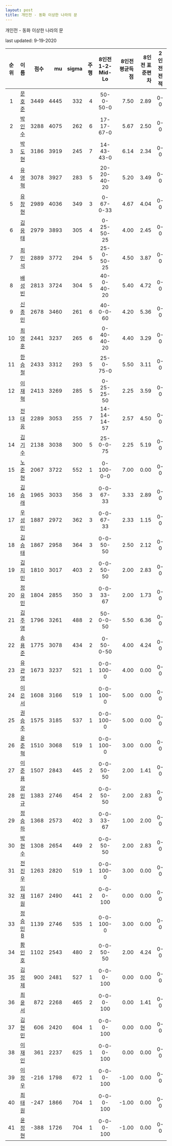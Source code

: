 ```yaml
---
layout: post
title: 개인전 - 동화 이상한 나라의 문
---
```



개인전 - 동화 이상한 나라의 문


last updated: 9-19-2020

| 순위 | 이름 | 점수 | mu | sigma | 주행 | 8인전 1-2-Mid-Lo | 8인전 평균득점 | 8인전 표준편차 | 2인전 전적 |
|:---:|:---:|---:|---:|---:|---:|:---:|---:|---:|:---:|
| 1 | [문호준](../munhojun) | 3449 | 4445 | 332 | 4 | 50-0-50-0 | 7.50 | 2.89 | 0-0 |
| 2 | [박인수](../bakinsu) | 3288 | 4075 | 262 | 6 | 17-17-67-0 | 5.67 | 2.50 | 0-0 |
| 3 | [박도현](../bakdohyeon) | 3186 | 3919 | 245 | 7 | 14-43-43-0 | 6.14 | 2.34 | 0-0 |
| 4 | [유영혁](../yuyeonghyeok) | 3078 | 3927 | 283 | 5 | 20-20-40-20 | 5.20 | 3.49 | 0-0 |
| 5 | [유창현](../yuchanghyeon) | 2989 | 4036 | 349 | 3 | 0-67-0-33 | 4.67 | 4.04 | 0-0 |
| 6 | [김응태](../gimeungtae) | 2979 | 3893 | 305 | 4 | 0-25-50-25 | 4.00 | 2.45 | 0-0 |
| 7 | [최민석](../choiminseok) | 2889 | 3772 | 294 | 5 | 25-0-50-25 | 4.50 | 3.87 | 0-0 |
| 8 | [배성빈](../baeseongbin) | 2813 | 3724 | 304 | 5 | 40-0-40-20 | 5.40 | 4.72 | 0-0 |
| 9 | [신종민](../shinjongmin) | 2678 | 3460 | 261 | 6 | 40-0-0-60 | 4.20 | 5.36 | 0-0 |
| 10 | [최영훈](../choiyeonghun) | 2441 | 3237 | 265 | 6 | 0-40-40-20 | 4.40 | 3.29 | 0-0 |
| 11 | [한승철](../hanseungcheol) | 2433 | 3312 | 293 | 5 | 25-0-75-0 | 5.50 | 3.11 | 0-0 |
| 12 | [이재혁](../ijaehyeok) | 2413 | 3269 | 285 | 5 | 0-25-25-50 | 2.25 | 3.59 | 0-0 |
| 13 | [전대웅](../jeondaewoong) | 2289 | 3053 | 255 | 7 | 14-14-14-57 | 2.57 | 4.50 | 0-0 |
| 14 | [김기수](../gimgisu) | 2138 | 3038 | 300 | 5 | 25-0-0-75 | 2.25 | 5.19 | 0-0 |
| 15 | [노준현](../nojunhyeon) | 2067 | 3722 | 552 | 1 | 0-100-0-0 | 7.00 | 0.00 | 0-0 |
| 16 | [김승래](../gimseungrae) | 1965 | 3033 | 356 | 3 | 0-0-67-33 | 3.33 | 2.89 | 0-0 |
| 17 | [우성민](../useongmin) | 1887 | 2972 | 362 | 3 | 0-0-67-33 | 2.33 | 1.15 | 0-0 |
| 18 | [김승태](../gimseungtae) | 1867 | 2958 | 364 | 3 | 0-0-50-50 | 2.50 | 2.12 | 0-0 |
| 19 | [김지민](../gimjimin) | 1810 | 3017 | 403 | 2 | 0-0-50-50 | 2.00 | 2.83 | 0-0 |
| 20 | [정유민](../jeongyumin) | 1804 | 2855 | 350 | 3 | 0-0-33-67 | 2.00 | 1.73 | 0-0 |
| 21 | [김주영](../gimjuyeong) | 1796 | 3261 | 488 | 2 | 50-0-0-50 | 5.50 | 6.36 | 0-0 |
| 22 | [송용준](../songyongjun) | 1775 | 3078 | 434 | 2 | 0-50-0-50 | 4.00 | 4.24 | 0-0 |
| 23 | [유관영](../yugwanyeong) | 1673 | 3237 | 521 | 1 | 0-0-100-0 | 4.00 | 0.00 | 0-0 |
| 24 | [이은서](../ieunseo) | 1608 | 3166 | 519 | 1 | 0-0-100-0 | 5.00 | 0.00 | 0-0 |
| 25 | [권승주](../glamint) | 1575 | 3185 | 537 | 1 | 0-0-100-0 | 5.00 | 0.00 | 0-0 |
| 26 | [윤준혁](../yunjunhyeok) | 1510 | 3068 | 519 | 1 | 0-0-100-0 | 3.00 | 0.00 | 0-0 |
| 27 | [이준용](../ijunyong) | 1507 | 2843 | 445 | 2 | 0-0-50-50 | 2.00 | 1.41 | 0-0 |
| 28 | [양민규](../yangmingyu) | 1383 | 2746 | 454 | 2 | 0-0-50-50 | 2.00 | 2.83 | 0-0 |
| 29 | [정승하](../jeongseungha) | 1368 | 2573 | 402 | 3 | 0-0-33-67 | 1.00 | 2.00 | 0-0 |
| 30 | [박현수](../bakhyeonsu) | 1308 | 2654 | 449 | 2 | 0-0-50-50 | 2.00 | 2.83 | 0-0 |
| 31 | [전진우](../jeonjinwoo) | 1263 | 2820 | 519 | 1 | 0-0-100-0 | 3.00 | 0.00 | 0-0 |
| 32 | [임재원](../imjaewon) | 1167 | 2490 | 441 | 2 | 0-0-0-100 | 0.00 | 0.00 | 0-0 |
| 33 | [정승민B](../jeongseungminb) | 1139 | 2746 | 535 | 1 | 0-0-100-0 | 3.00 | 0.00 | 0-0 |
| 34 | [황인호](../hwanginho) | 1102 | 2543 | 480 | 2 | 0-0-50-50 | 2.00 | 4.24 | 0-0 |
| 35 | [김정제](../gimjeongje) | 900 | 2481 | 527 | 1 | 0-0-0-100 | 0.00 | 0.00 | 0-0 |
| 36 | [최윤서](../choiyunseo) | 872 | 2268 | 465 | 2 | 0-0-0-100 | 0.00 | 1.41 | 0-0 |
| 37 | [김현민](../gimhyunmin) | 606 | 2420 | 604 | 1 | 0-0-0-100 | 0.00 | 0.00 | 0-0 |
| 38 | [이재인](../ijaein) | 361 | 2237 | 625 | 1 | 0-0-0-100 | 0.00 | 0.00 | 0-0 |
| 39 | [이정우](../ijeongu) | -216 | 1798 | 672 | 1 | 0-0-0-100 | -1.00 | 0.00 | 0-0 |
| 40 | [최태원](../choitaiwon) | -247 | 1866 | 704 | 1 | 0-0-0-100 | -1.00 | 0.00 | 0-0 |
| 41 | [윤정현](../yunjeonghyeon) | -388 | 1726 | 704 | 1 | 0-0-0-100 | -1.00 | 0.00 | 0-0 |
